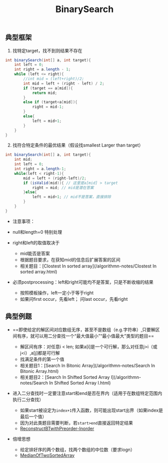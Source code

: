 ﻿---
layout: default
title: BinarySearch
narrow: true
---
## 典型框架
1. 找特定target，找不到则结果不存在
```java
int binarySearch(int[] a, int target){
	int left = 0;
	int right = a.length - 1;
	while (left <= right){
		//int mid = (left+right)/2;
		int mid = left + (right - left) / 2;
		if (target == a[mid]){
			return mid;
		}
		else if (target<a[mid]){
			right = mid-1;
		}
		else{
			left = mid+1;
		}
	}
}
```
2. 找符合特定条件的最优结果（假设找smallest Larger than target）
```java
int binarySearch(int[] a, int target){
	int mid;
	int left = 0;
	int right = a.length-1;
	while(left < right-1){
		mid = left + (right-left)/2;
		if (isValid(mid)){ // 这里是a[mid] > target
			right = mid; // mid是潜在答案
		}else{
			left = mid+1; // mid不是答案，直接排除
		}
	}
}
```

- 注意事项：
- null和length=0 特别处理
- right和left的取值取决于
	- mid能否是答案
	- 根据题目要求，在获知mid的信息后扩展答案的区间
	- 相关题目：[Clostest In sorted array](/algorithmn-notes/Clostest In sorted array.html)
	
- 必须postprocessing：left和right可能均不是答案，只是不断收缩的结果
	- 按照模板操作，left一定小于等于right
	- 如果问first occur，先看left； 问last occur，先看right

## 典型例题
- ==即使给定的解区间对应数组无序，甚至不是数组（e.g.字符串）,只要解区间有序，就可以用二分查找一个“最大值最小”“最小值最大”类型的题目==
	- 解区间有序：对任意i < len; 如果a[i]是一个可行解，那么对任意j>i（或j<i）,a[j]都是可行解
	- 找满足条件的第一个值
	- 相关题目1：[Search In Bitonic Array](/algorithmn-notes/Search In Bitonic Array.html)
	- 相关题目2：[Search In Shifted Sorted Array I](/algorithmn-notes/Search In Shifted Sorted Array I.html)

- 进入二分查找时一定要注意start和end是否在界内（适用于在数组特定范围内执行二分查找）
	- 如果start被设定为`index+1`传入函数，则可能出现start出界（如果index是最后一个值）
	- 因为对此类题目需要判断，若`start>end`直接返回特定结果
	- [ReconstructBTwithPreorder-Inorder](/algorithmn-notes/ReconstructBTwithPreorder-Inorder.html)

- 倍增思想
	- 给定排好序的两个数组，找两个数组的中位数（要求logn）
	- [MedianOfTwoSortedArray](/algorithmn-notes/MedianOfTwoSortedArray.html)